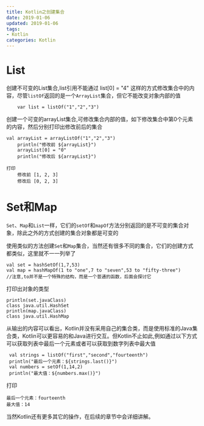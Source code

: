 ```yaml
---
title: Kotlin之创建集合
date: 2019-01-06
updated: 2019-01-06
tags:
- Kotlin
categories: Kotlin
---
```


# List

创建不可变的List集合,list引用不能通过 list[0] = "4" 这样的方式修改集合中的内容，尽管`listOf`返回的是一个`ArrayList`集合，但它不能改变对象内部的值

        var list = listOf("1","2","3")

创建一个可变的arrayList集合,可修改集合内部的值，如下修改集合中第0个元素的内容，然后分别打印出修改前后的集合

    val arrayList = arrayListOf("1","2","3")
        println("修改前 ${arrayList}")
        arrayList[0] = "0"
        println("修改后 ${arrayList}")

    打印
        修改前 [1, 2, 3]
        修改后 [0, 2, 3]

# Set和Map
        
`Set`、`Map`和`List`一样，它们的`setOf`和`mapOf`方法分别返回的是不可变的集合对象，除此之外的方式创建的集合对象都是可变的

使用类似的方法创建`Set`和`Map`集合，当然还有很多不同的集合，它们的创建方式都类似，这里就不一一列举了

    val set = hashSetOf(1,7,53)
    val map = hashMapOf(1 to "one",7 to "seven",53 to "fifty-three")
    //注意,to并不是一个特殊的结构，而是一个普通的函数，后面会探讨它
打印出对象的类型
    
    println(set.javaClass)
    class java.util.HashSet
    println(map.javaClass)
    class java.util.HashMap
    
从输出的内容可以看出，Kotlin并没有采用自己的集合类，而是使用标准的Java集合类，Kotlin可以更容易的和Java进行交互。但Kotlin不止如此,例如通过以下方式可以获取列表中最后一个元素或者可以获取到数字列表中最大值

     val strings = listOf("first","second","fourteenth")
     println("最后一个元素：${strings.last()}")
     val numbers = setOf(1,14,2)
     println("最大值：${numbers.max()}")
打印
    
    最后一个元素：fourteenth
    最大值：14

当然Kotlin还有更多其它的操作，在后续的章节中会详细讲解。

    

    

